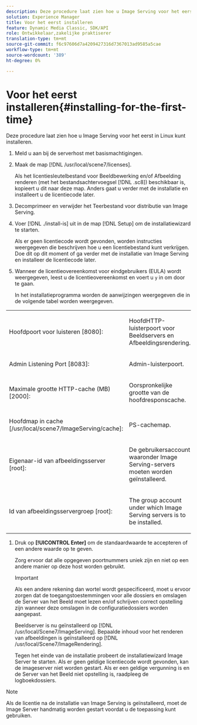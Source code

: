 ```yaml
---
description: Deze procedure laat zien hoe u Image Serving voor het eerst in Linux kunt installeren.
solution: Experience Manager
title: Voor het eerst installeren
feature: Dynamic Media Classic, SDK/API
role: Ontwikkelaar,zakelijke praktiserer
translation-type: tm+mt
source-git-commit: f6c97606d7a4209427316d7367013ad9585a5cae
workflow-type: tm+mt
source-wordcount: '389'
ht-degree: 0%

---
```



# Voor het eerst installeren{#installing-for-the-first-time}

Deze procedure laat zien hoe u Image Serving voor het eerst in Linux kunt installeren.

1. Meld u aan bij de serverhost met basismachtigingen.
1. Maak de map [!DNL /usr/local/scene7/licenses].

   Als het licentiesleutelbestand voor Beeldbewerking en/of Afbeelding renderen (met het bestandsachtervoegsel [!DNL .sc8]) beschikbaar is, kopieert u dit naar deze map. Anders gaat u verder met de installatie en installeert u de licentiecode later.
1. Decomprimeer en verwijder het Teerbestand voor distributie van Image Serving.
1. Voer [!DNL ./install-is] uit in de map [!DNL Setup] om de installatiewizard te starten.

   Als er geen licentiecode wordt gevonden, worden instructies weergegeven die beschrijven hoe u een licentiebestand kunt verkrijgen. Doe dit op dit moment of ga verder met de installatie van Image Serving en installeer de licentiecode later.
1. Wanneer de licentieovereenkomst voor eindgebruikers (EULA) wordt weergegeven, leest u de licentieovereenkomst en voert u `y` in om door te gaan.

   In het installatieprogramma worden de aanwijzingen weergegeven die in de volgende tabel worden weergegeven.

<table id="table_0E7B673CAD8E4C5EB72F8283A0DDEFC8"> 
 <tbody> 
  <tr> 
   <td colname="col1"> <p><span class="codeph"> Hoofdpoort voor luisteren [8080]:</span> </p> </td> 
   <td colname="col2"> <p>HoofdHTTP-luisterpoort voor Beeldservers en Afbeeldingsrendering. </p> </td> 
  </tr> 
  <tr> 
   <td colname="col1"> <p><span class="codeph"> Admin Listening Port [8083]:</span> </p> </td> 
   <td colname="col2"> <p>Admin-luisterpoort. </p> </td> 
  </tr> 
  <tr> 
   <td colname="col1"> <p><span class="codeph"> Maximale grootte HTTP-cache (MB) [2000]:</span> </p> </td> 
   <td colname="col2"> <p>Oorspronkelijke grootte van de hoofdresponscache. </p> </td> 
  </tr> 
  <tr> 
   <td colname="col1"> <p><span class="codeph"> Hoofdmap in cache [/usr/local/scene7/ImageServing/cache]:</span> </p> </td> 
   <td colname="col2"> <p>PS-cachemap. </p> </td> 
  </tr> 
  <tr> 
   <td colname="col1"> <p><span class="codeph"> Eigenaar-id van afbeeldingsserver [root]:</span> </p> </td> 
   <td colname="col2"> <p>De gebruikersaccount waaronder Image Serving-servers moeten worden geïnstalleerd. </p> </td> 
  </tr> 
  <tr> 
   <td colname="col1"> <p><span class="codeph"> Id van afbeeldingsservergroep [root]:</span> </p> </td> 
   <td colname="col2"> <p>The group account under which Image Serving servers is to be installed. </p> </td> 
  </tr> 
 </tbody> 
</table>

1. Druk op **[!UICONTROL Enter]** om de standaardwaarde te accepteren of een andere waarde op te geven.

   Zorg ervoor dat alle opgegeven poortnummers uniek zijn en niet op een andere manier op deze host worden gebruikt.

   >[!IMPORTANT]
   >
   >Als een andere rekening dan wortel wordt gespecificeerd, moet u ervoor zorgen dat de toegangstoestemmingen voor alle dossiers en omslagen de Server van het Beeld moet lezen en/of schrijven correct opstelling zijn wanneer deze omslagen in de configuratiedossiers worden aangepast.
   >
   >Beeldserver is nu geïnstalleerd op [!DNL /usr/local/Scene7/ImageServing]. Bepaalde inhoud voor het renderen van afbeeldingen is geïnstalleerd op [!DNL /usr/local/Scene7/ImageRendering].
   >
   >Tegen het einde van de installatie probeert de installatiewizard Image Server te starten. Als er geen geldige licentiecode wordt gevonden, kan de imageserver niet worden gestart. Als er een geldige vergunning is en de Server van het Beeld niet opstelling is, raadpleeg de logboekdossiers.

>[!NOTE]
>
>Als de licentie na de installatie van Image Serving is geïnstalleerd, moet de Image Server handmatig worden gestart voordat u de toepassing kunt gebruiken.
